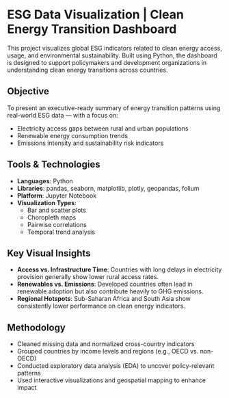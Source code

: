 # ESG Data Visualization | Clean Energy Transition Dashboard

This project visualizes global ESG indicators related to clean energy access, usage, and environmental sustainability. Built using Python, the dashboard is designed to support policymakers and development organizations in understanding clean energy transitions across countries.

##  Objective

To present an executive-ready summary of energy transition patterns using real-world ESG data — with a focus on:

- Electricity access gaps between rural and urban populations
- Renewable energy consumption trends
- Emissions intensity and sustainability risk indicators

##  Tools & Technologies

- **Languages**: Python
- **Libraries**: pandas, seaborn, matplotlib, plotly, geopandas, folium
- **Platform**: Jupyter Notebook
- **Visualization Types**:
  - Bar and scatter plots
  - Choropleth maps
  - Pairwise correlations
  - Temporal trend analysis

##  Key Visual Insights

- **Access vs. Infrastructure Time**: Countries with long delays in electricity provision generally show lower rural access rates.
- **Renewables vs. Emissions**: Developed countries often lead in renewable adoption but also contribute heavily to GHG emissions.
- **Regional Hotspots**: Sub-Saharan Africa and South Asia show consistently lower performance on clean energy indicators.

##  Methodology

- Cleaned missing data and normalized cross-country indicators
- Grouped countries by income levels and regions (e.g., OECD vs. non-OECD)
- Conducted exploratory data analysis (EDA) to uncover policy-relevant patterns
- Used interactive visualizations and geospatial mapping to enhance impact


